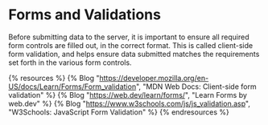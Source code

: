 # Forms and Validations

Before submitting data to the server, it is important to ensure all required form controls are filled out, in the correct format. This is called client-side form validation, and helps ensure data submitted matches the requirements set forth in the various form controls.

{% resources %}
  {% Blog "https://developer.mozilla.org/en-US/docs/Learn/Forms/Form_validation", "MDN Web Docs: Client-side form validation" %}
  {% Blog "https://web.dev/learn/forms/", "Learn Forms by web.dev" %}
  {% Blog "https://www.w3schools.com/js/js_validation.asp", "W3Schools: JavaScript Form Validation" %}
{% endresources %}


